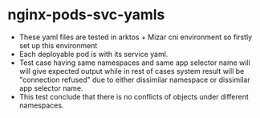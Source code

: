 # nginx-pods-svc-yamls
* These yaml files are tested in arktos + Mizar cni environment so firstly set up this environment<br>
* Each deployable pod is with its service yaml. <br>
* Test case having same namespaces and same app selector name will will give expected output while in rest of cases system result will be "connection refused" due to either dissimilar namespace or dissimilar app selector name. <br>
* This test conclude that there is no conflicts of objects under different namespaces. <br>
